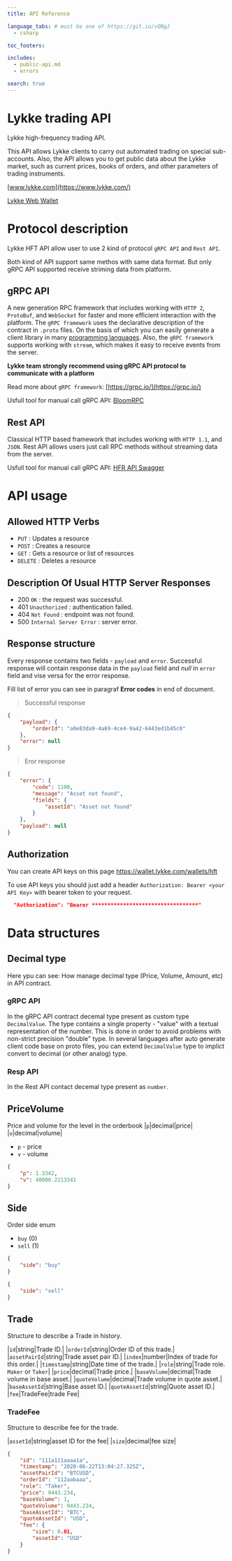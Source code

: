 ```yaml
---
title: API Reference

language_tabs: # must be one of https://git.io/vQNgJ
  - csharp

toc_footers:

includes:
  - public-api.md
  - errors

search: true
---
```


# Lykke trading API

Lykke high-frequency trading API.

This API allows Lykke clients to carry out automated trading on special sub-accounts. Also, the API allows you to get public data about the Lykke market, such as current prices, books of orders, and other parameters of trading instruments.

[www.lykke.com](https://www.lykke.com/)

[Lykke Web Wallet](https://wallet.lykke.com/)

# Protocol description

Lykke HFT API allow user to use 2 kind of protocol `gRPC API` and `Rest API`. 

Both kind of API support same methos with same data format. But only gRPC API supported receive striming data from platform.

## gRPC API

A new generation RPC framework that includes working with `HTTP 2`, `ProtoBuf`, and `WebSocket` for faster and more efficient interaction with the platform. The `gRPC framework` uses the declarative description of the contract in `.proto` files. On the basis of which you can easily generate a client library in many [programming languages](https://grpc.io/docs/languages/). Also, the `gRPC framework` supports working with `stream`, which makes it easy to receive events from the server.

**Lykke team strongly recommend using gRPC API protocol to communicate with a platform**

Read more about `gRPC framework`: [https://grpc.io/](https://grpc.io/)

Usfull tool for manual call gRPC API: [BloomRPC](https://github.com/uw-labs/bloomrpc)

## Rest API

Classical HTTP based framework that includes working with `HTTP 1.1`, and `JSON`. Rest API allows users just call RPC methods without streaming data from the server.

Usfull tool for manual call gRPC API: [HFR API Swagger](https://hft-apiv2.lykke.com/swagger/ui/index.html)


# API usage


## Allowed HTTP Verbs
- `PUT` : Updates a resource 
- `POST` : Creates a resource
- `GET` : Gets a resource or list of resources
- `DELETE` : Deletes a resource

## Description Of Usual HTTP Server Responses
- 200 `OK` : the request was successful.
- 401 `Unauthorized` : authentication failed.
- 404 `Not Found` : endpoint was not found.
- 500 `Internal Server Error` : server error.

## Response structure

Every response contains two fields - `payload` and `error`. Successful response will contain response data in the `payload` field and *null* in `error` field and vise versa for the error response.

Fill list of error you can see in paragraf **Error codes** in end of document.

> Successful response

```json
{
    "payload": {
        "orderId": "a0e83da9-4a69-4ce4-9a42-6443ed1b45c0"
    },
    "error": null
}
```

> Eror response

```json
{
    "error": {
        "code": 1100,
        "message": "Asset not found",
        "fields": {
            "assetId": "Asset not found"
        }
    },
    "payload": null
}
```

## Authorization

You can create API keys on this page https://wallet.lykke.com/wallets/hft

To use API keys you should just add a header `Authorization: Bearer <your API Key>` with bearer token to your request.
```json
  "Authorization": "Bearer **********************************"
```

# Data structures

## Decimal type
Here ypu can see: How manage decimal type (Price, Volume, Amount, etc) in API contract.

### gRPC API
In the gRPC API contract decemal type present as custom type `DecimalValue`. The type contains a single property - "value" with a textual representation of the number. This is done in order to avoid problems with non-strict precision "double" type.
In several languages after auto generate client code base on proto files, you can extend `DecimalValue` type to implict convert to decimal (or other analog) type.

### Resp API
In the Rest API contact decemal type present as `number`.


## PriceVolume
Price and volume for the level in the orderbook
|`p`|decimal|price|
|`v`|decimal|volume|
+ `p` - price
+ `v` - volume

```json
{
    "p": 1.3342,
    "v": 40000.2213341
}
```

## Side
Order side enum
+ `buy` (0)
+ `sell` (1)

```json
{
    "side": "buy"
}
```

```json
{
    "side": "sell"
}
```

## Trade
Structure to describe a Trade in history.

|`id`|string|Trade ID.|
|`orderId`|string|Order ID of this trade.|
|`assetPairId`|string|Trade asset pair ID.|
|`index`|number|Index of trade for this order.|
|`timestamp`|string|Date time of the trade.|
|`role`|string|Trade role. `Maker` or `Taker`|
|`price`|decimal|Trade price.|
|`baseVolume`|decimal|Trade volume in base asset.|
|`quoteVolume`|decimal|Trade volume in quote asset.|
|`baseAssetId`|string|Base asset ID.|
|`quoteAssetId`|string|Quote asset ID.|
|`fee`|TradeFee|trade Fee|

### TradeFee

Structure to describe fee for the trade.

|`assetId`|string|asset ID for the fee|
|`size`|decimal|fee size|

```json
{
    "id": "111a111aaaa1a",
    "timestamp": "2020-06-22T13:04:27.325Z",
    "assetPairId": "BTCUSD",
    "orderId": "112aabaaa",
    "role": "Taker",
    "price": 9443.234,
    "baseVolume": 1,
    "quoteVolume": 9443.234,
    "baseAssetId": "BTC",
    "quoteAssetId": "USD",
    "fee": {
        "size": 0.01,
        "assetId": "USD"
    }
}
```